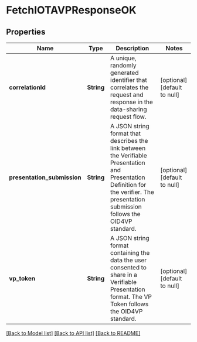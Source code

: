 # FetchIOTAVPResponseOK

## Properties

| Name                        | Type       | Description                                                                                                                                                                             | Notes                        |
| --------------------------- | ---------- | --------------------------------------------------------------------------------------------------------------------------------------------------------------------------------------- | ---------------------------- |
| **correlationId**           | **String** | A unique, randomly generated identifier that correlates the request and response in the data-sharing request flow.                                                                      | [optional] [default to null] |
| **presentation_submission** | **String** | A JSON string format that describes the link between the Verifiable Presentation and Presentation Definition for the verifier. The presentation submission follows the OID4VP standard. | [optional] [default to null] |
| **vp_token**                | **String** | A JSON string format containing the data the user consented to share in a Verifiable Presentation format. The VP Token follows the OID4VP standard.                                     | [optional] [default to null] |

[[Back to Model list]](../README.md#documentation-for-models) [[Back to API list]](../README.md#documentation-for-api-endpoints) [[Back to README]](../README.md)
